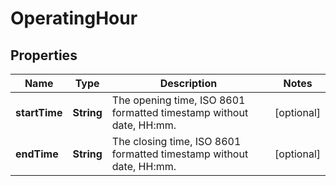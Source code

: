 
# OperatingHour

## Properties
Name | Type | Description | Notes
------------ | ------------- | ------------- | -------------
**startTime** | **String** | The opening time, ISO 8601 formatted timestamp without date, HH:mm. |  [optional]
**endTime** | **String** | The closing time, ISO 8601 formatted timestamp without date, HH:mm. |  [optional]



